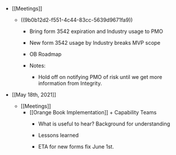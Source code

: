 - [[Meetings]]
	 - ((9b0b12d2-f551-4c44-83cc-5639d9671fa9))
		 - Bring form 3542 expiration and Industry usage to PMO

		 - New form 3542 usage by Industry breaks MVP scope

		 - OB Roadmap

		 - Notes:
			 - Hold off on notifying PMO of risk until we get more information from Integrity.

- [[May 18th, 2021]]
	 - [[Meetings]]
		 - [[Orange Book Implementation]] + Capability Teams
			 - What is useful to hear? Background for understanding

			 - Lessons learned

			 - ETA for new forms fix June 1st.
